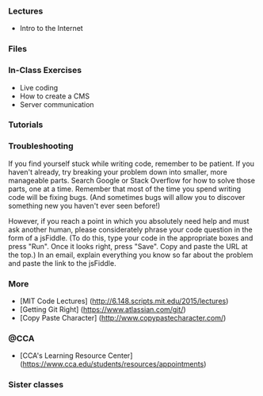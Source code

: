 ### Lectures
* Intro to the Internet

### Files

### In-Class Exercises
* Live coding
* How to create a CMS
* Server communication

### Tutorials


### Troubleshooting
If you find yourself stuck while writing code, remember to be patient. If you haven't already, try breaking your problem down into smaller, more manageable parts. Search Google or Stack Overflow for how to solve those parts, one at a time. Remember that most of the time you spend writing code will be fixing bugs. (And sometimes bugs will allow you to discover something new you haven't ever seen before!)

However, if you reach a point in which you absolutely need help and must ask another human, please considerately phrase your code question in the form of a jsFiddle. (To do this, type your code in the appropriate boxes and press "Run". Once it looks right, press "Save". Copy and paste the URL at the top.) In an email, explain everything you know so far about the problem and paste the link to the jsFiddle.

### More
* [MIT Code Lectures] (http://6.148.scripts.mit.edu/2015/lectures)
* [Getting Git Right] (https://www.atlassian.com/git/)
* [Copy Paste Character] (http://www.copypastecharacter.com/)


### @CCA
* [CCA's Learning Resource Center] (https://www.cca.edu/students/resources/appointments)

### Sister classes
